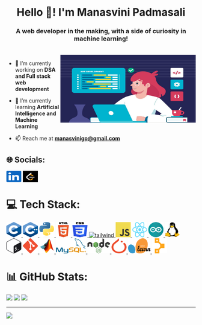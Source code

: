 <h1 align="center">Hello 👋! I'm Manasvini Padmasali</h1>
<h3 align="center">A web developer in the making, with a side of curiosity in machine learning!</h3>
<br>

<div>
  <img src="https://github.com/manasvinigp/manasvinigp/blob/main/images/woman-working-new-.jpg" alt="coding gif" align="right" height="180" width="360"/>
</div>

  - 🔭 I’m currently working on **DSA and Full stack web development**
  
  - 🌱 I’m currently learning **Artificial Intelligence and Machine Learning**
  
  - 📫 Reach me at **manasvinigp@gmail.com**

  ## 🌐 Socials:
  <a href="https://linkedin.com/in/manasvinigp" target="blank"><img align="center" src="https://github.com/manasvinigp/manasvinigp/blob/main/images/linkedin.png" alt="manasvinigp" height="30" width="40" /></a>
  <a href="https://www.leetcode.com/manasvini_gp" target="blank"><img align="center" src="https://github.com/manasvinigp/manasvinigp/blob/main/images/leetcode.png" alt="manasvini_gp" height="30" width="40" /></a>


# 💻 Tech Stack:

<p align="left"> 
<a href="https://www.cprogramming.com/" target="_blank" rel="noreferrer"> <img src="https://github.com/manasvinigp/manasvinigp/blob/main/images/c.png" alt="c" width="40" height="40"/> </a> 
<a href="https://www.w3schools.com/cpp/" target="_blank" rel="noreferrer"> <img src="https://github.com/manasvinigp/manasvinigp/blob/main/images/cpp.png" alt="cplusplus" width="40" height="40"/> </a> 
<a href="https://www.python.org" target="_blank" rel="noreferrer"> <img src="https://github.com/manasvinigp/manasvinigp/blob/main/images/Python.png" alt="python" width="40" height="40"/> </a>
<a href="https://www.w3.org/html/" target="_blank" rel="noreferrer"> <img src="https://github.com/manasvinigp/manasvinigp/blob/main/images/html.png" alt="html5" width="40" height="40"/> </a>
<a href="https://www.w3schools.com/css/" target="_blank" rel="noreferrer"> <img src="https://github.com/manasvinigp/manasvinigp/blob/main/images/css3.png" alt="css3" width="40" height="40"/> </a>
<a href="https://tailwindcss.com/" target="_blank" rel="noreferrer"> <img src="https://www.vectorlogo.zone/logos/tailwindcss/tailwindcss-icon.svg" alt="tailwind" width="40" height="40"/> </a> 
<a href="https://developer.mozilla.org/en-US/docs/Web/JavaScript" target="_blank" rel="noreferrer"> <img src="https://github.com/manasvinigp/manasvinigp/blob/main/images/JavaScript.png" alt="javascript" width="40" height="40"/> </a> 
<a href="https://react.dev/" target="_blank" rel="noreferrer"> <img src="https://github.com/manasvinigp/manasvinigp/blob/main/images/react.png" alt="reactjs" width="40" height="40"/> </a> 
<a href="https://www.arduino.cc/" target="_blank" rel="noreferrer"> <img src="https://github.com/manasvinigp/manasvinigp/blob/main/images/arduino.png" alt="arduino" width="40" height="40"/> </a>
<a href="https://www.linux.org/" target="_blank" rel="noreferrer"> <img src="https://github.com/manasvinigp/manasvinigp/blob/main/images/linux.jpg" alt="linux" width="40" height="40"/> </a> 
<a href="https://www.gnu.org/software/bash/" target="_blank" rel="noreferrer"> <img src="https://github.com/manasvinigp/manasvinigp/blob/main/images/bash.png" alt="bash" width="40" height="40"/> </a> 
<a href="https://git-scm.com/" target="_blank" rel="noreferrer"> <img src="https://github.com/manasvinigp/manasvinigp/blob/main/images/git.png" alt="git" width="40" height="40"/> </a> 
<a href="https://www.mathworks.com/" target="_blank" rel="noreferrer"> <img src="https://github.com/manasvinigp/manasvinigp/blob/main/images/mathworks.jpeg" alt="matlab" width="40" height="40"/> </a> 
<a href="https://www.mysql.com/" target="_blank" rel="noreferrer"> <img src="https://github.com/manasvinigp/manasvinigp/blob/main/images/mysql.png" alt="mysql" width="80" height="40"/> </a> 
<a href="https://nodejs.org" target="_blank" rel="noreferrer"> <img src="https://github.com/manasvinigp/manasvinigp/blob/main/images/nodejs.png" alt="nodejs" width="60" height="40"/> </a> 
<a href="https://pytorch.org/" target="_blank" rel="noreferrer"> <img src="https://github.com/manasvinigp/manasvinigp/blob/main/images/pytorch.png" alt="pytorch" width="40" height="40"/> </a> 
<a href="https://scikit-learn.org/" target="_blank" rel="noreferrer"> <img src="https://github.com/manasvinigp/manasvinigp/blob/main/images/scikitlearn.png" alt="scikit_learn" width="60" height="40"/> </a> 
<a href="https://www.puppet.com/" target="_blank" rel="noreferrer"> <img src="https://github.com/manasvinigp/manasvinigp/blob/main/images/puppet.png" alt="puppet" width="40" height="40"/> </a> 

</p>

# 📊 GitHub Stats:
![](https://github-readme-stats.vercel.app/api?username=manasvinigp&theme=dracula&hide_border=false&include_all_commits=false&count_private=false)
![](https://github-readme-streak-stats.herokuapp.com/?user=manasvinigp&theme=dracula&hide_border=false)
![](https://github-readme-stats.vercel.app/api/top-langs/?username=manasvinigp&theme=dracula&hide_border=false&include_all_commits=false&count_private=false&layout=compact)

---
[![](https://visitcount.itsvg.in/api?id=manasvinigp&icon=2&color=10)](https://visitcount.itsvg.in)

<!-- Proudly created with GPRM ( https://gprm.itsvg.in ) -->
